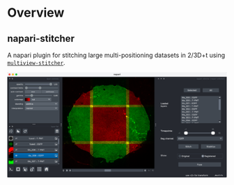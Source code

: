 # Overview

## napari-stitcher

A napari plugin for stitching large multi-positioning datasets in 2/3D+t using [`multiview-stitcher`](https://github.com/multiview-stitcher/multiview-sticher).

![](images/20230929_screenshot.png)